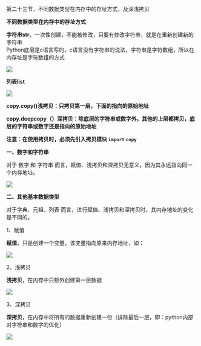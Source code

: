 第二十三节，不同数据类型在内存中的存址方式，及深浅拷贝


**不同数据类型在内存中的存址方式**

**字符串str**，一次性创建，不能被修改，只要有修改字符串，就是在重新创建新的字符串<br />Python底层是c语言写的，c语言没有字符串的说法，字符串是字符数组，所以在内存址是字符数组的方式

![](https://images2015.cnblogs.com/blog/955761/201607/955761-20160706170844483-1621259156.png)

 

**列表list**

![](https://images2015.cnblogs.com/blog/955761/201607/955761-20160707141744921-136322862.png)

 

**copy.copy()浅拷贝：只拷贝第一层，下面的指向的原始地址**

**copy.deepcopy（）深拷贝：除底层的字符串或数字外，其他的上层都拷贝，底层的字符串或数字还是指向的原始地址**

**注意：在使用拷贝时，必须先引入拷贝模块 `import` `copy`**

 

**一、数字和字符串**

对于 数字 和 字符串 而言，赋值、浅拷贝和深拷贝无意义，因为其永远指向同一个内存地址。

![](https://images2015.cnblogs.com/blog/955761/201607/955761-20160707141822514-1813047048.png)

 

**二、其他基本数据类型**

对于字典、元祖、列表 而言，进行赋值、浅拷贝和深拷贝时，其内存地址的变化是不同的。

1、赋值

**赋值**，只是创建一个变量，该变量指向原来内存地址，如：

![](https://images2015.cnblogs.com/blog/955761/201607/955761-20160707143034092-2090968626.png)

 

2、浅拷贝

**浅拷贝**，在内存中只额外创建第一层数据

![](https://images2015.cnblogs.com/blog/955761/201607/955761-20160707143230217-1305022453.png)

 

3、深拷贝

**深拷贝**，在内存中将所有的数据重新创建一份（排除最后一层，即：python内部对字符串和数字的优化）

![](https://images2015.cnblogs.com/blog/955761/201607/955761-20160707143406967-1855456279.png)

 
